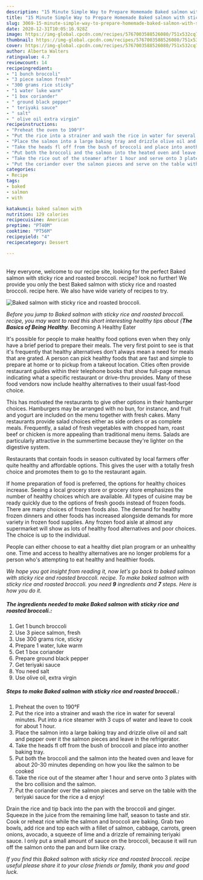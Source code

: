```yaml
---
description: "15 Minute Simple Way to Prepare Homemade Baked salmon with sticky rice and roasted broccoli."
title: "15 Minute Simple Way to Prepare Homemade Baked salmon with sticky rice and roasted broccoli."
slug: 3069-15-minute-simple-way-to-prepare-homemade-baked-salmon-with-sticky-rice-and-roasted-broccoli
date: 2020-12-31T10:05:16.928Z
image: https://img-global.cpcdn.com/recipes/5767003588526080/751x532cq70/baked-salmon-with-sticky-rice-and-roasted-broccoli-recipe-main-photo.jpg
thumbnail: https://img-global.cpcdn.com/recipes/5767003588526080/751x532cq70/baked-salmon-with-sticky-rice-and-roasted-broccoli-recipe-main-photo.jpg
cover: https://img-global.cpcdn.com/recipes/5767003588526080/751x532cq70/baked-salmon-with-sticky-rice-and-roasted-broccoli-recipe-main-photo.jpg
author: Alberta Walters
ratingvalue: 4.7
reviewcount: 14
recipeingredient:
- "1 bunch broccoli"
- "3 piece salmon fresh"
- "300 grams rice sticky"
- "1 water luke warm"
- "1 box coriander"
- " ground black pepper"
- " teriyaki sauce"
- " salt"
- " olive oil extra virgin"
recipeinstructions:
- "Preheat the oven to 190°F"
- "Put the rice into a strainer and wash the rice in water for several minutes. Put into a rice steamer with 3 cups of water and leave to cook for about 1 hour."
- "Place the salmon into a large baking tray and drizzle olive oil and salt and pepper over it the salmon pieces and leave in the refrigerator."
- "Take the heads fl off from the bush of broccoli and place into another baking tray."
- "Put both the broccoli and the salmon into the heated oven and leave for about 20-30 minutes depending on how you like the salmon to be cooked"
- "Take the rice out of the steamer after 1 hour and serve onto 3 plates with the bro collision and the salmon."
- "Put the coriander over the salmon pieces and serve on the table with the teriyaki sauce for the rice a d enjoy!"
categories:
- Recipe
tags:
- baked
- salmon
- with

katakunci: baked salmon with 
nutrition: 129 calories
recipecuisine: American
preptime: "PT40M"
cooktime: "PT56M"
recipeyield: "4"
recipecategory: Dessert

---
```

<br>
Hey everyone, welcome to our recipe site, looking for the perfect Baked salmon with sticky rice and roasted broccoli. recipe? look no further! We provide you only the best Baked salmon with sticky rice and roasted broccoli. recipe here. We also have wide variety of recipes to try.
<br>


![Baked salmon with sticky rice and roasted broccoli.](https://img-global.cpcdn.com/recipes/5767003588526080/751x532cq70/baked-salmon-with-sticky-rice-and-roasted-broccoli-recipe-main-photo.jpg)

<i>Before you jump to Baked salmon with sticky rice and roasted broccoli. recipe, you may want to read this short interesting healthy tips about {<strong>The Basics of Being Healthy</strong>.</i>
Becoming A Healthy Eater

It's possible for people to make healthy food options even when they only have a brief period to prepare their meals. The very first point to see is that it's frequently that healthy alternatives don't always mean a need for meals that are grated. A person can pick healthy foods that are fast and simple to prepare at home or to pickup from a takeout location. Cities often provide restaurant guides within their telephone books that show full-page menus indicating what a specific restaurant or drive-thru provides. Many of these food vendors now include healthy alternatives to their usual fast-food choice.

 This has motivated the restaurants to give other options in their hamburger choices. Hamburgers may be arranged with no bun, for instance, and fruit and yogurt are included on the menu together with fresh cakes. Many restaurants provide salad choices either as side orders or as complete meals. Frequently, a salad of fresh vegetables with chopped ham, roast beef or chicken is more appealing than traditional menu items.  Salads are particularly attractive in the summertime because they're lighter on the digestive system.

Restaurants that contain foods in season cultivated by local farmers offer quite healthy and affordable options.  This gives the user with a totally fresh choice and promotes them to go to the restaurant again.

If home preparation of food is preferred, the options for healthy choices increase. Seeing a local grocery store or grocery store emphasizes the number of healthy choices which are available.  All types of cuisine may be ready quickly due to the options of fresh goods instead of frozen foods. There are many choices of frozen foods also. The demand for healthy frozen dinners and other foods has increased alongside demands for more variety in frozen food supplies. Any frozen food aisle at almost any supermarket will show as lots of healthy food alternatives and poor choices. The choice is up to the individual.

People can either choose to eat a healthy diet plan program or an unhealthy one. Time and access to healthy alternatives are no longer problems for a person who's attempting to eat healthy and healthier foods.


<i>We hope you got insight from reading it, now let's go back to baked salmon with sticky rice and roasted broccoli. recipe. To make baked salmon with sticky rice and roasted broccoli. you need <strong>9</strong> ingredients and <strong>7</strong> steps. Here is how you do it.
</i>

##### The ingredients needed to make Baked salmon with sticky rice and roasted broccoli.:

1. Get 1 bunch broccoli
1. Use 3 piece salmon, fresh
1. Use 300 grams rice, sticky
1. Prepare 1 water, luke warm
1. Get 1 box coriander
1. Prepare  ground black pepper
1. Get  teriyaki sauce
1. You need  salt
1. Use  olive oil, extra virgin


##### Steps to make Baked salmon with sticky rice and roasted broccoli.:

1. Preheat the oven to 190°F
1. Put the rice into a strainer and wash the rice in water for several minutes. Put into a rice steamer with 3 cups of water and leave to cook for about 1 hour.
1. Place the salmon into a large baking tray and drizzle olive oil and salt and pepper over it the salmon pieces and leave in the refrigerator.
1. Take the heads fl off from the bush of broccoli and place into another baking tray.
1. Put both the broccoli and the salmon into the heated oven and leave for about 20-30 minutes depending on how you like the salmon to be cooked
1. Take the rice out of the steamer after 1 hour and serve onto 3 plates with the bro collision and the salmon.
1. Put the coriander over the salmon pieces and serve on the table with the teriyaki sauce for the rice a d enjoy!


Drain the rice and tip back into the pan with the broccoli and ginger. Squeeze in the juice from the remaining lime half, season to taste and stir. Cook or reheat rice while the salmon and broccoli are baking. Grab two bowls, add rice and top each with a fillet of salmon, cabbage, carrots, green onions, avocado, a squeeze of lime and a drizzle of remaining teriyaki sauce. I only put a small amount of sauce on the broccoli, because it will run off the salmon onto the pan and burn like crazy. 

<i>If you find this Baked salmon with sticky rice and roasted broccoli. recipe useful please share it to your close friends or family, thank you and good luck.</i>
